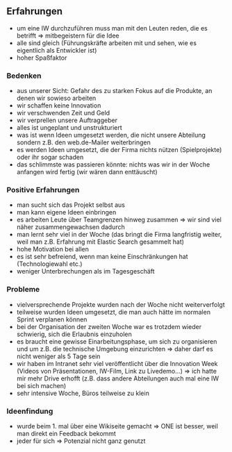 ## Erfahrungen
* um eine IW durchzuführen muss man mit den Leuten reden, die es betrifft => mitbegeistern für die Idee
* alle sind gleich (Führungskräfte arbeiten mit und sehen, wie es eigentlich als Entwickler ist)
* hoher Spaßfaktor

### Bedenken
* aus unserer Sicht: Gefahr des zu starken Fokus auf die Produkte, an denen wir sowieso arbeiten
* wir schaffen keine Innovation
* wir verschwenden Zeit und Geld
* wir verprellen unsere Auftraggeber
* alles ist ungeplant und unstrukturiert
* was ist wenn Ideen umgesetzt werden, die nicht unsere Abteilung sondern z.B. den web.de-Mailer weiterbringen
* es werden Ideen umgesetzt, die der Firma nichts nützen (Spielprojekte) oder ihr sogar schaden
* das schlimmste was passieren könnte: nichts was wir in der Woche anfangen wird fertig (wir wären dann enttäuscht)

### Positive Erfahrungen
* man sucht sich das Projekt selbst aus
* man kann eigene Ideen einbringen
* es arbeiten Leute über Teamgrenzen hinweg zusammen => wir sind viel näher zusammengewachsen dadurch
* man lernt sehr viel in der Woche (das bringt die Firma langfristig weiter, weil man z.B. Erfahrung mit Elastic Search gesammelt hat)
* hohe Motivation bei allen
* es ist sehr befreiend, wenn man keine Einschränkungen hat (Technologiewahl etc.)
* weniger Unterbrechungen als im Tagesgeschäft

### Probleme
* vielversprechende Projekte wurden nach der Woche nicht weiterverfolgt
* teilweise wurden Ideen umgesetzt, die man auch hätte im normalen Sprint verplanen können
* bei der Organisation der zweiten Woche war es trotzdem wieder schwierig, sich die Erlaubnis einzuholen
* es braucht eine gewisse Einarbeitungsphase, um sich zu organisieren und um z.B. die technische Umgebung einzurichten => daher darf es nicht weniger als 5 Tage sein
* wir haben im Intranet sehr viel veröffentlicht über die Innovation Week (Videos von Präsentationen, IW-Film, Link zu Livedemo...) => ich hatte mir mehr Drive erhofft (z.B. dass andere Abteilungen auch mal eine IW bei sich machen)
* sehr intensive Woche, Büros teilweise zu klein

### Ideenfindung
* wurde beim 1. mal über eine Wikiseite gemacht => ONE ist besser, weil man direkt ein Feedback bekommt
* jeder für sich => Potenzial nicht ganz genutzt
